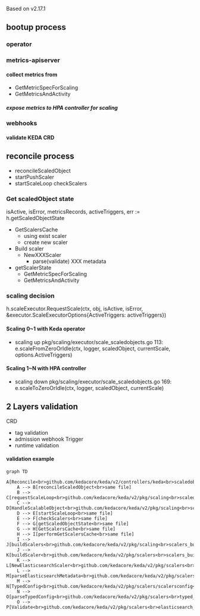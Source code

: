 Based on v2.17.1

## bootup process
### operator
### metrics-apiserver
#### collect metrics from   
  - GetMetricSpecForScaling
  - GetMetricsAndActivity
##### expose metrics to HPA controller for scaling
### webhooks
#### validate KEDA CRD

## reconcile process

- reconcileScaledObject
- startPushScaler
- startScaleLoop 
	checkScalers

### Get scaledObject state
isActive, isError, metricsRecords, activeTriggers, err := h.getScaledObjectState
- GetScalersCache
  - using exist scaler
  - create new scaler
- Build scaler
  - NewXXXScaler
    - parse(validate) XXX metadata
- getScalerState
  - GetMetricSpecForScaling
  - GetMetricsAndActivity
### scaling decision
h.scaleExecutor.RequestScale(ctx, obj, isActive, isError, &executor.ScaleExecutorOptions{ActiveTriggers: activeTriggers})
#### Scaling 0~1 with Keda operator
  - scaling up
    pkg/scaling/executor/scale_scaledobjects.go
113:                    e.scaleFromZeroOrIdle(ctx, logger, scaledObject, currentScale, options.ActiveTriggers)
#### Scaling 1~N with HPA controller
  - scaling down
    pkg/scaling/executor/scale_scaledobjects.go
169:                    e.scaleToZeroOrIdle(ctx, logger, scaledObject, currentScale)


## 2 Layers validation
CRD
- tag validation
- admission webhook
Trigger
- runtime validation

#### validation example
```mermaid
graph TD
    A[Reconcile<br>github.com/kedacore/keda/v2/controllers/keda<br>scaledobject_controller.go]
    A --> B[reconcileScaledObject<br>same file]
    B --> C[requestScaleLoop<br>github.com/kedacore/keda/v2/pkg/scaling<br>scaledobject_controller.go]
    C --> D[HandleScalableObject<br>github.com/kedacore/keda/v2/pkg/scaling<br>scale_handler.go]
    D --> E[startScaleLoop<br>same file]
    E --> F[checkScalers<br>same file]
    F --> G[getScaledObjectState<br>same file]
    G --> H[GetScalersCache<br>same file]
    H --> I[performGetScalersCache<br>same file]
    I --> J[buildScalers<br>github.com/kedacore/keda/v2/pkg/scaling<br>scalers_builder.go]
    J --> K[buildScaler<br>github.com/kedacore/keda/v2/pkg/scalers<br>scalers_builder.go]
    K --> L[NewElasticsearchScaler<br>github.com/kedacore/keda/v2/pkg/scalers<br>elasticsearch_scaler.go]
    L --> M[parseElasticsearchMetadata<br>github.com/kedacore/keda/v2/pkg/scalers/scalersconfig<br>elasticsearch_scaler.go]
    M --> N[TypedConfig<br>github.com/kedacore/keda/v2/pkg/scalers/scalersconfig<br>typed_config.go]
    N --> O[parseTypedConfig<br>github.com/kedacore/keda/v2/pkg/scalers<br>typed_config.go]
    O --> P[Validate<br>github.com/kedacore/keda/v2/pkg/scalers<br>elasticsearch_scaler.go]
```
